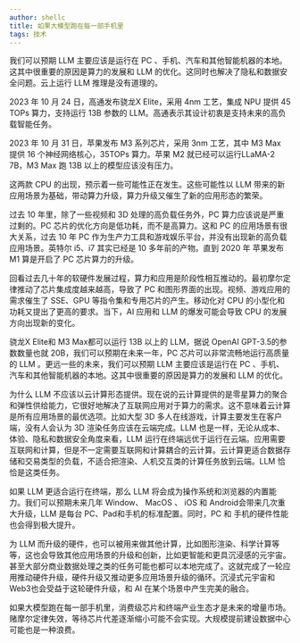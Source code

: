 ```yaml
---
author: shellc
title: 如果大模型跑在每一部手机里
tags: 技术
---
```


我们可以预期 LLM 主要应该是运行在 PC 、手机、汽车和其他智能机器的本地。这其中很重要的原因是算力的发展和 LLM 的优化。这同时也解决了隐私和数据安全问题。云上运行 LLM 推理是没有道理的。

<!--more-->

2023 年 10 月 24 日，高通发布骁龙X Elite，采用 4nm 工艺，集成 NPU 提供 45 TOPs 算力，支持运行 13B 参数的 LLM。高通表示其设计初衷是支持未来的高负载智能任务。

2023 年 10 月 31 日，苹果发布 M3 系列芯片，采用 3nm 工艺，其中 M3 Max 提供 16 个神经网络核心，35TOPs 算力。苹果 M2 就已经可以运行LLaMA-2 7B，M3 Max 跑 13B 以上的模型应该没有压力。

这两款 CPU 的出现，预示着一些可能性正在发生。这些可能性以 LLM 带来的新应用场景为基础，带动算力升级，算力升级又催生了新的应用形态的繁荣。

过去 10 年里，除了一些视频和 3D 处理的高负载任务外，PC 算力应该说是严重过剩的。PC 芯片的优化方向是低功耗，而不是高算力。这和 PC 的应用场景有很大关系，过去 10 年 PC 作为生产力工具和游戏娱乐平台，并没有出现新的高负载应用场景。英特尔 i5、i7 其实已经是 10 多年前的产物。直到 2020 年 苹果发布 M1 算是开启了 PC 芯片算力的升级。

回看过去几十年的软硬件发展过程，算力和应用是阶段性相互推动的。最初摩尔定律推动了芯片集成度越来越高，导致了 PC 和图形界面的出现。视频、游戏应用的需求催生了 SSE、GPU 等指令集和专用芯片的产生。移动化对 CPU 的小型化和功耗又提出了更高的要求。当下，AI 应用和 LLM 的爆发可能会导致 CPU 的发展方向出现新的变化。

骁龙X Elite和 M3 Max都可以运行 13B 以上的 LLM，据说 OpenAI GPT-3.5的参数数量也就 20B，我们可以预期在未来一年，PC 芯片可以非常流畅地运行高质量的 LLM 。更远一些的未来，我们可以预期 LLM 主要应该是运行在 PC 、手机、汽车和其他智能机器的本地。这其中很重要的原因是算力的发展和 LLM 的优化。

为什么 LLM 不应该以云计算形态提供。现在说的云计算提供的是零星算力的聚合和弹性供给能力，它很好地解决了互联网应用对于算力的需求。这不意味着云计算是所有应用场景的最优选项。比如大型 3D 多人在线游戏，计算主要发生在客户端，没有人会认为 3D 渲染任务应该在云端完成。LLM 也是一样，无论从成本、体验、隐私和数据安全角度来看，LLM 运行在终端远优于运行在云端。应用需要互联网和计算，但是不一定需要互联网和计算耦合的云计算。云计算更适合数据存储和交易类型的负载，不适合把渲染、人机交互类的计算任务放到云端。LLM 恰恰是这类任务。


如果 LLM 更适合运行在终端，那么 LLM 将会成为操作系统和浏览器的内置能力。我们可以预期未来几年 Window、 MacOS 、 iOS 和 Android会带来几次重大升级，LLM 是每台 PC、Pad和手机的标准配置。同时，PC 和 手机的硬件性能也会得到极大提升。


为 LLM 而升级的硬件，也可以被用来做其他计算，比如图形渲染、科学计算等等，这也会导致其他应用场景的升级和创新，比如更智能和更具沉浸感的元宇宙。甚至大部分商业数据处理之类的任务可能也都可以本地完成了。这就完成了一轮应用推动硬件升级，硬件升级又推动更多应用场景升级的循环。沉浸式元宇宙和Web3也会受益于这轮硬件升级，和 AI 在某个场景中产生完美的融合。

如果大模型跑在每一部手机里，消费级芯片和终端产业生态才是未来的增量市场。赌摩尔定律失效，等待芯片代差逐渐缩小可能不会实现。大规模提前建设数据中心可能也是一种浪费。